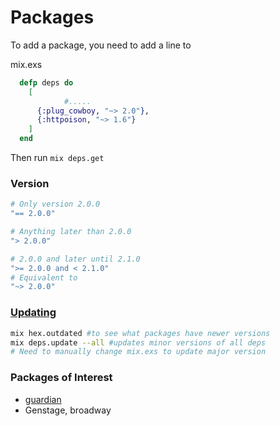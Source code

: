 # Packages

To add a package, you need to add a line to 

mix.exs

```elixir
  defp deps do
    [
			#.....
      {:plug_cowboy, "~> 2.0"},
      {:httpoison, "~> 1.6"}
    ]
  end
```

Then run `mix deps.get`

### Version

```elixir
# Only version 2.0.0
"== 2.0.0"

# Anything later than 2.0.0
"> 2.0.0"

# 2.0.0 and later until 2.1.0
">= 2.0.0 and < 2.1.0"
# Equivalent to
"~> 2.0.0"
```

### [Updating](https://inquisitivedeveloper.com/lwm-elixir-58/)

```bash
mix hex.outdated #to see what packages have newer versions
mix deps.update --all #updates minor versions of all deps 
# Need to manually change mix.exs to update major version
```

### Packages of Interest

- [guardian](https://github.com/ueberauth/guardian)
- Genstage, broadway
